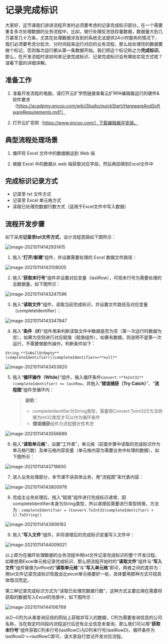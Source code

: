 # 记录完成标识 

大家好，这节课我们讲讲流程开发时必须要考虑的记录完成标识部分。在一个需要重复多次处理数据的业务流程中，比如，银行处理反洗钱存量数据，数据量大到几万甚至几十万条，尤其在处理数据涉及到的系统无法提供24小时服务的情况下，我们必须要考虑分批次、分时间段来运行对应的业务流程，那么给处理完的数据要做个标记，否则每次运行都从第一条数据开始。我们把这个标记称之为**完成标识**。那么，在开发流程时该如何来记录完成标识、记录完成标识会有哪些实现方式呢？请看下面的详细讲解。

## **准备工作**

1. 准备开发流程的电脑，请打开云扩学院链接查看云扩RPA编辑器运行的硬件&软件要求（https://academy.encoo.com/wiki/Studio/quickStart/HarewareAndSoftwareRequirements.md?）

2. 打开云扩官网（https://www.encoo.com/）下载编辑器并安装。

## **典型流程处理场景**

1. 循环将 Excel 文件中的数据搬运到 Web 端

2. 根据 Excel 中的数据从 web 端获取对应字段，然后再回填到Excel文件中

## **完成标识记录方式**

- 记录至 txt 文件方式
- 记录至 Excel 单元格方式
- 读取已处理完数据行数方式（适用于Excel文件中写入数据）

## **流程开发步骤**

如下采用**记录至txt文件方式**，设计流程思路如下图所示：

![image-20210114142931415](https://docimages.blob.core.chinacloudapi.cn/images/EncooLearn/DebugAndNote/image-20210114142931415.png)

1. 拖入“**打开/新建**”组件，并设置需要处理的 Excel 数据文件路径：

![image-20210114143108005](https://docimages.blob.core.chinacloudapi.cn/images/EncooLearn/DebugAndNote/image-20210114143108005.png)

2. 拖入“**获取末行号**”组件并设置对应变量（lastRow），可视末行号为需要处理的总数据量，如下图所示：

![image-20210114143247596](https://docimages.blob.core.chinacloudapi.cn/images/EncooLearn/DebugAndNote/image-20210114143247596.png)

3. 拖入“**读取文件**”组件，读取当前完成标识，并设置文件路径及对应变量（completeIdentifier）：

![image-20210114143347847](https://docimages.blob.core.chinacloudapi.cn/images/EncooLearn/DebugAndNote/image-20210114143347847.png)

4. 拖入“**条件（if）**”组件用来判断读取文件中数据是否为空（第一次运行时数据为空），如果为空则进行对应赋值（赋值组件），如果有数据，则说明不是第一次运行，不需要做额外操作，判断条件如下： 

```
String.**IsNullOrEmpty**(completeIdentifier)||completeIdentifier==**null**
```

![image-20210114143453820](https://docimages.blob.core.chinacloudapi.cn/images/EncooLearn/DebugAndNote/image-20210114143453820.png)

5. 拖入“**循环操作（While）**”组件，输入循环条件`Convert.**ToInt32**(completeIdentifier) <= lastRow`，并拖入“**错误捕获（Try Catch）**”、“**流程图**”组件至循环内：

   > **说明：**
   >
   > - completeIdentifier为String类型，需要用Convert.ToInt32()方法转换为Int32类型才可以作为循环条件
   > - **错误捕获**组件为流程健壮性考虑

![image-20210114143556689](https://docimages.blob.core.chinacloudapi.cn/images/EncooLearn/DebugAndNote/image-20210114143556689.png)

6. 拖入“**读取单元格**”，设置“工作表”，单元格（前面步骤中读取的完成标识作为单元格行数）及单元格内容变量（单元格内容为需要业务中处理的数据），如下图所示：

![image-20210114143718600](https://docimages.blob.core.chinacloudapi.cn/images/EncooLearn/DebugAndNote/image-20210114143718600.png)

7. 进入业务处理部分，本节课不讲具体业务，用“流程图”来代表内容：

![image-20210114143800976](https://docimages.blob.core.chinacloudapi.cn/images/EncooLearn/DebugAndNote/image-20210114143800976.png)

8. 完成主业务处理后，拖入“赋值”组件进行完成标识递增，因completeIdentifier本身为String类型，所以递增前需要进行类型转换，方法为：`completeIdentifier = (Convert.ToInt32(completeIdentifier) + 1).ToString()`

![image-20210114143906162](https://docimages.blob.core.chinacloudapi.cn/images/EncooLearn/DebugAndNote/image-20210114143906162.png)

9. 拖入“**写入文件**”组件，并将递增后的完成标识变量写入文件中：

![image-20210114144009021](https://docimages.blob.core.chinacloudapi.cn/images/EncooLearn/DebugAndNote/image-20210114144009021.png)



 以上即为在循环处理数据的业务流程中用txt文件记录完成标识的整个开发过程，如果想用Excel单元格记录完成标识，那么把流程开始时的“**读取文件**”组件与“**写入文件**”组件替换为office的“**读取单元格**”与“**写入单元格**”即可，两者之间的差异为：用txt文件记录完成标识性能会比excel单元格要好一些，具体要用那种方式可视具体情况而定。

第三种记录完成标识方式为“读取已处理完数据行数”，这种方式主要应用在需要将获取的数据写入Excel的场景中，如下图所示：

![image-20210114144106769](https://docimages.blob.core.chinacloudapi.cn/images/EncooLearn/DebugAndNote/image-20210114144106769.png)

从D~G列为从某查询征信的网站上获取并写入的数据，C列为需要查询信息的公司名称，当在规定时间段内流程运行后还有企业信息未查询，那么我们可以用“**获取末行号**”组件获取C列末行号(lastRowC)与D列末行号(lastRowD)，循环条件为lastRowD <=lastRowC即可，请大家自行尝试开发对应流程。
